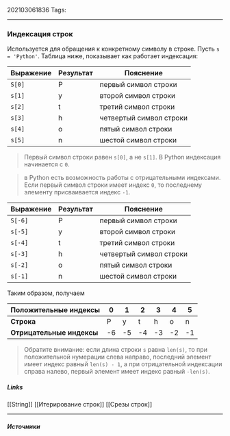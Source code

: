 202103061836
Tags:
___
### Индексация строк
Используется для обращения к конкретному символу в строке. 
Пусть `s = 'Python'`. Таблица ниже, показывает как работает индексация:

| **Выражение** | **Результат** | **Пояснение** |
| ------------- | ------------- |-------------- |
| `S[0]` | P | первый символ строки |
| `s[1]` | y | второй символ строки |
| `s[2]` | t | третий символ строки |
| `s[3]` | h | четвертый символ строки |
| `s[4]` | o | пятый символ строки |
| `s[5]` | n | шестой символ строки |

> Первый символ строки равен `s[0]`, а не `s[1]`. В Python индексация начинается с `0`. 

> в Python есть возможность работы с отрицательными индексами. Если первый символ строки имеет индекс `0`, то последнему элементу присваивается индекс `-1`.

| **Выражение** | **Результат** | **Пояснение** |
| ------------- | ------------- |-------------- |
| `S[-6]` | P | первый символ строки |
| `s[-5]` | y | второй символ строки |
| `s[-4]` | t | третий символ строки |
| `s[-3]` | h | четвертый символ строки |
| `s[-2]` | o | пятый символ строки |
| `s[-1]` | n | шестой символ строки |

Таким образом, получаем

| **Положительные индексы** | 0 | 1 | 2 | 3 | 4 | 5 |
| --- | --- | --- | --- | --- | --- | --- |
| **Строка** | P | y | t | h | o | n |
| **Отрицательные индексы** | -6 | -5 | -4 | -3 | -2 | -1 |

> Обратите внимание: если длина строки `s` равна `len(s)`, то при положительной нумерации слева направо, последний элемент имеет индекс равный `len(s) - 1`, а при отрицательной индексации справа налево, первый элемент имеет индекс равный `-len(s)`.



##### Links
[[String]]
[[Итерирование строк]]
[[Срезы строк]]

---
##### Источники

